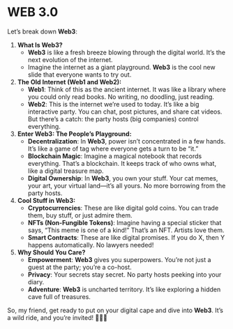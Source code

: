 # WEB 3.0

Let’s break down **Web3**:

1. **What Is Web3?**
   * **Web3** is like a fresh breeze blowing through the digital world. It’s the next evolution of the internet.
   * Imagine the internet as a giant playground. **Web3** is the cool new slide that everyone wants to try out.
2. **The Old Internet (Web1 and Web2):**
   * **Web1**: Think of this as the ancient internet. It was like a library where you could only read books. No writing, no doodling, just reading.
   * **Web2**: This is the internet we’re used to today. It’s like a big interactive party. You can chat, post pictures, and share cat videos. But there’s a catch: the party hosts (big companies) control everything.
3. **Enter Web3: The People’s Playground:**
   * **Decentralization**: In **Web3**, power isn’t concentrated in a few hands. It’s like a game of tag where everyone gets a turn to be “it.”
   * **Blockchain Magic**: Imagine a magical notebook that records everything. That’s a blockchain. It keeps track of who owns what, like a digital treasure map.
   * **Digital Ownership**: In **Web3**, you own your stuff. Your cat memes, your art, your virtual land—it’s all yours. No more borrowing from the party hosts.
4. **Cool Stuff in Web3:**
   * **Cryptocurrencies**: These are like digital gold coins. You can trade them, buy stuff, or just admire them.
   * **NFTs (Non-Fungible Tokens)**: Imagine having a special sticker that says, “This meme is one of a kind!” That’s an NFT. Artists love them.
   * **Smart Contracts**: These are like digital promises. If you do X, then Y happens automatically. No lawyers needed!
5. **Why Should You Care?**
   * **Empowerment**: **Web3** gives you superpowers. You’re not just a guest at the party; you’re a co-host.
   * **Privacy**: Your secrets stay secret. No party hosts peeking into your diary.
   * **Adventure**: **Web3** is uncharted territory. It’s like exploring a hidden cave full of treasures.

So, my friend, get ready to put on your digital cape and dive into **Web3**. It’s a wild ride, and you’re invited! 🚀🌐🔥
